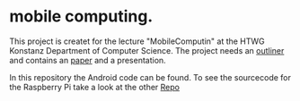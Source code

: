 # mobile computing.

This project is createt for the lecture "MobileComputin" at the HTWG Konstanz Department of Computer Science.
The project needs an [outliner](https://github.com/DanielHipp/mobileComputing/wiki/Outliner) and contains an [paper](https://github.com/DanielHipp/mobileComputing_Raspberry/blob/master/docs/MobileComputing-Paper.pdf) and a presentation.

In this repository the Android code can be found. To see the sourcecode for the Raspberry Pi take a look at the other [Repo](https://github.com/DanielHipp/mobileComputing_Raspberry)
